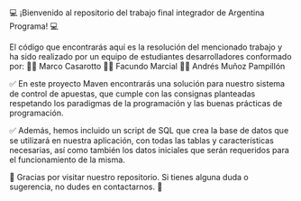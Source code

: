 💻 ¡Bienvenido al repositorio del trabajo final integrador de Argentina Programa! 💻

El código que encontrarás aquí es la resolución del mencionado trabajo y ha sido realizado por un equipo de estudiantes desarrolladores conformado por:
👨‍💻 Marco Casarotto
👨‍💻 Facundo Marcial
👨‍💻 Andrés Muñoz Pampillón 

✅ En este proyecto Maven encontrarás una solución para nuestro sistema de control de apuestas, que cumple con las consignas planteadas respetando los paradigmas de la programación y las buenas prácticas de programación. 

✅ Además, hemos incluido un script de SQL que crea la base de datos que se utilizará en nuestra aplicación, con todas las tablas y características necesarias, así como también los datos iniciales que serán requeridos para el funcionamiento de la misma. 

💬 Gracias por visitar nuestro repositorio. Si tienes alguna duda o sugerencia, no dudes en contactarnos. 💬
